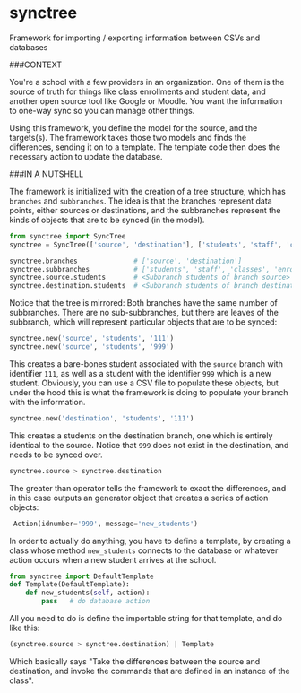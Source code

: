 # synctree
Framework for importing / exporting information between CSVs and databases

###CONTEXT

You're a school with a few providers in an organization. One of them is the source of truth for things like class enrollments and student data, and another open source tool like Google or Moodle. You want the information to one-way sync so you can manage other things.

Using this framework, you define the model for the source, and the targets(s). The framework takes those two models and finds the differences, sending it on to a template. The template code then does the necessary action to update the database.

###IN A NUTSHELL

The framework is initialized with the creation of a tree structure, which has `branches` and `subbranches`. The idea is that the branches represent data points, either sources or destinations, and the subbranches represent the kinds of objects that are to be synced (in the model).

```python
from synctree import SyncTree
synctree = SyncTree(['source', 'destination'], ['students', 'staff', 'classes', 'enrollments'])

synctree.branches              # ['source', 'destination']
synctree.subbranches           # ['students', 'staff', 'classes', 'enrollments']
synctree.source.students       # <Subbranch students of branch source>
synctree.destination.students  # <Subbranch students of branch destination>
```

Notice that the tree is mirrored: Both branches have the same number of subbranches. There are no sub-subbranches, but there are leaves of the subbranch, which will represent particular objects that are to be synced:

```python
synctree.new('source', 'students', '111')   
synctree.new('source', 'students', '999')
```

This creates a bare-bones student associated with the `source` branch with identifier `111`, as well as a student with the identifier `999` which is a new student. Obviously, you can use a CSV file to populate these objects, but under the hood this is what the framework is doing to populate your branch with the information.

```python
synctree.new('destination', 'students', '111')
```
This creates a students on the destination branch, one which is entirely identical to the source. Notice that `999` does not exist in the destination, and needs to be synced over.

```python
synctree.source > synctree.destination
```

The greater than operator tells the framework to exact the differences, and in this case outputs an generator object that creates a series of action objects:

```python
 Action(idnumber='999', message='new_students')
```

In order to actually do anything, you have to define a template, by creating a class whose method ```new_students``` connects to the database or whatever action occurs when a new student arrives at the school.

```python
from synctree import DefaultTemplate
def Template(DefaultTemplate):
	def new_students(self, action):
		pass   # do database action
```

All you need to do is define the importable string for that template, and do like this:

```python
(synctree.source > synctree.destination) | Template
```

Which basically says "Take the differences between the source and destination, and invoke the commands that are defined in an instance of the class".
